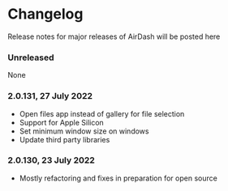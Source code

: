 # Changelog

Release notes for major releases of AirDash will be posted here

### Unreleased
None

### 2.0.131, 27 July 2022
- Open files app instead of gallery for file selection
- Support for Apple Silicon
- Set minimum window size on windows
- Update third party libraries

### 2.0.130, 23 July 2022
- Mostly refactoring and fixes in preparation for open source
